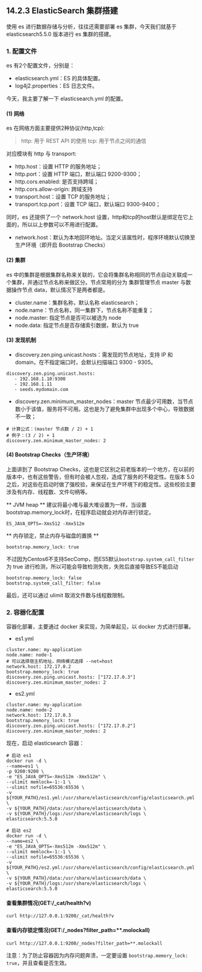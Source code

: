 ## 14.2.3 ElasticSearch 集群搭建

使用 es 进行数据存储与分析，往往还需要部署 es 集群，今天我们就基于 elasticsearch5.5.0 版本进行 es 集群的搭建。

### 1. 配置文件
es 有2个配置文件，分别是：

* elasticsearch.yml：ES 的具体配置。
* log4j2.properties：ES 日志文件。

今天，我主要了解一下 elasticsearch.yml 的配置。

#### (1) 网络
es 在网络方面主要提供2种协议(http,tcp):
>http: 用于 REST API 的使用
>tcp: 用于节点之间的通信

对应模块有 http 与 transport:

* http.host：设置 HTTP 的服务地址；
* http.port：设置 HTTP 端口，默认端口 9200-9300；
* http.cors.enabled: 是否支持跨域；
* http.cors.allow-origin: 跨域支持
* transport.host：设置 TCP 的服务地址；
* transport.tcp.port：设置 TCP 端口，默认端口 9300-9400；

同时，es 还提供了一个 network.host 设置，http和tcp的host默认是绑定在它上面的，所以以上参数可以不用进行配置。

* network.host：默认为本地回环地址。当定义该属性时，程序环境默认切换至生产环境（即开启 Bootstrap Checks）

#### (2) 集群
es 中的集群是根据集群名称来关联的，它会将集群名称相同的节点自动关联成一个集群，并通过节点名称来做区分。节点常用的分为 集群管理节点 master 与数据操作节点 data，默认情况下是两者都是。

* cluster.name：集群名称，默认名称 elasticsearch；
* node.name：节点名称，同一集群下，节点名称不能重复；
* node.master: 指定节点是否可以被选为 node
* node.data: 指定节点是否存储索引数据，默认为 true

#### (3) 发现机制
* discovery.zen.ping.unicast.hosts：需发现的节点地址，支持 IP 和 domain，在不指定端口时，会默认扫描端口 9300 - 9305。

```
discovery.zen.ping.unicast.hosts:
   - 192.168.1.10:9300
   - 192.168.1.11 
   - seeds.mydomain.com 
```

* discovery.zen.minimum_master_nodes：master 节点最少可用数，当节点数小于该值，服务将不可用。这也是为了避免集群中出现多个中心，导致数据不一致；

```
# 计算公式：(master 节点数 / 2) + 1
# 例子：(3 / 2) + 1
discovery.zen.minimum_master_nodes: 2
```

#### (4) Bootstrap Checks（生产环境）
上面讲到了 Bootstrap Checks，这也是它区别之前老版本的一个地方，在以前的版本中，也有这些警告，但有时会被人忽视，造成了服务的不稳定性。在版本 5.0 之后，对这些在启动时做了强校验，来保证在生产环境下的稳定性。这些校验主要涉及有内存、线程数、文件句柄等。

** JVM heap **
建议将最小堆与最大堆设置为一样，当设置bootstrap.memory_lock时，在程序启动就会对内存进行锁定。

`ES_JAVA_OPTS=-Xms512 -Xmx512m`

** 内存锁定，禁止内存与磁盘的置换 **

`bootstrap.memory_lock: true`

不过因为Centos6不支持SecComp，而ES5默认`bootstrap.system_call_filter`为 true 进行检测，所以可能会导致检测失败，失败后直接导致ES不能启动

```
bootstrap.memory_lock: false
bootstrap.system_call_filter: false
```

最后，还可以通过 ulimit 取消文件数与线程数限制。

### 2. 容器化配置
容器化部署，主要通过 docker 来实现，为简单起见，以 docker 方式进行部署。

* es1.yml

```
cluster.name: my-application
node.name: node-1
# 可以选择宿主机地址，网络模式选择 --net=host
network.host: 172.17.0.2
bootstrap.memory_lock: true
discovery.zen.ping.unicast.hosts: ["172.17.0.3"]
discovery.zen.minimum_master_nodes: 2
```

* es2.yml

```
cluster.name: my-application
node.name: node-2
network.host: 172.17.0.3
bootstrap.memory_lock: true
discovery.zen.ping.unicast.hosts: ["172.17.0.2"]
discovery.zen.minimum_master_nodes: 2
```

现在，启动 elasticsearch 容器：

```
# 启动 es1
docker run -d \
--name=es1 \
-p 9200:9200 \
-e "ES_JAVA_OPTS=-Xms512m -Xmx512m" \
--ulimit memlock=-1:-1 \
--ulimit nofile=65536:65536 \
-v ${YOUR_PATH}/es1.yml:/usr/share/elasticsearch/config/elasticsearch.yml \
-v ${YOUR_PATH}/data:/usr/share/elasticsearch/data \
-v ${YOUR_PATH}/logs:/usr/share/elasticsearch/logs \
elasticsearch:5.5.0
```

```
# 启动 es2
docker run -d \
--name=es2 \
-e "ES_JAVA_OPTS=-Xms512m -Xmx512m" \
--ulimit memlock=-1:-1 \
--ulimit nofile=65536:65536 \
-v ${YOUR_PATH}/es2.yml:/usr/share/elasticsearch/config/elasticsearch.yml \
-v ${YOUR_PATH}/data:/usr/share/elasticsearch/data \
-v ${YOUR_PATH}/logs:/usr/share/elasticsearch/logs \
elasticsearch:5.5.0
```

#### 查看集群情况(GET:/_cat/health?v)
`curl http://127.0.0.1:9200/_cat/health?v`

#### 查看内存锁定情况(GET:/_nodes?filter_path=**.molockall)
`curl http://127.0.0.1:9200/_nodes?filter_path=**.molockall`

注意：为了防止容器因为内存问题奔溃，一定要设置 `bootstrap.memory_lock: true`，并且查看是否生效。
